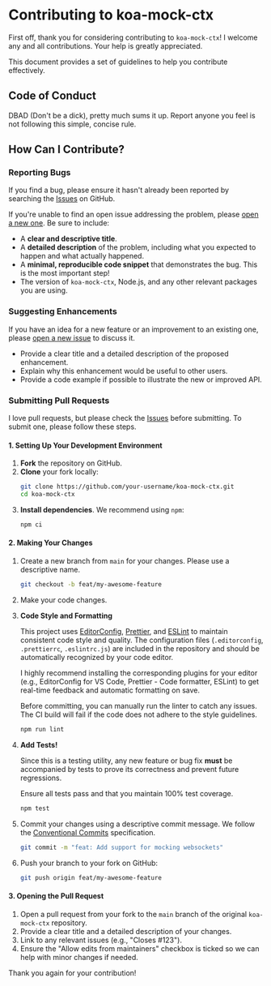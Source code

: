 # Contributing to koa-mock-ctx

First off, thank you for considering contributing to `koa-mock-ctx`! I welcome any and all contributions. Your help is greatly appreciated.

This document provides a set of guidelines to help you contribute effectively.

## Code of Conduct

DBAD (Don't be a dick), pretty much sums it up. Report anyone you feel is not following this simple, concise rule.

## How Can I Contribute?

### Reporting Bugs

If you find a bug, please ensure it hasn't already been reported by searching the [Issues](https://github.com/ben-walters/koa-mock-ctx/issues) on GitHub.

If you're unable to find an open issue addressing the problem, please [open a new one](https://github.com/ben-walters/koa-mock-ctx/issues/new). Be sure to include:

- A **clear and descriptive title**.
- A **detailed description** of the problem, including what you expected to happen and what actually happened.
- A **minimal, reproducible code snippet** that demonstrates the bug. This is the most important step!
- The version of `koa-mock-ctx`, Node.js, and any other relevant packages you are using.

### Suggesting Enhancements

If you have an idea for a new feature or an improvement to an existing one, please [open a new issue](https://github.com/ben-walters/koa-mock-ctx/issues/new) to discuss it.

- Provide a clear title and a detailed description of the proposed enhancement.
- Explain why this enhancement would be useful to other users.
- Provide a code example if possible to illustrate the new or improved API.

### Submitting Pull Requests

I love pull requests, but please check the [Issues](https://github.com/ben-walters/koa-mock-ctx/issues) before submitting. To submit one, please follow these steps.

#### 1. Setting Up Your Development Environment

1.  **Fork** the repository on GitHub.
2.  **Clone** your fork locally:
    ```bash
    git clone https://github.com/your-username/koa-mock-ctx.git
    cd koa-mock-ctx
    ```
3.  **Install dependencies**. We recommend using `npm`:
    ```bash
    npm ci
    ```

#### 2. Making Your Changes

1.  Create a new branch from `main` for your changes. Please use a descriptive name.
    ```bash
    git checkout -b feat/my-awesome-feature
    ```
2.  Make your code changes.

3.  **Code Style and Formatting**

    This project uses [EditorConfig](https://editorconfig.org/), [Prettier](https://prettier.io/), and [ESLint](https://eslint.org/) to maintain consistent code style and quality. The configuration files (`.editorconfig`, `.prettierrc`, `.eslintrc.js`) are included in the repository and should be automatically recognized by your code editor.

    I highly recommend installing the corresponding plugins for your editor (e.g., EditorConfig for VS Code, Prettier - Code formatter, ESLint) to get real-time feedback and automatic formatting on save.

    Before committing, you can manually run the linter to catch any issues. The CI build will fail if the code does not adhere to the style guidelines.

    ```bash
    npm run lint
    ```

4.  **Add Tests!**

    Since this is a testing utility, any new feature or bug fix **must** be accompanied by tests to prove its correctness and prevent future regressions.

    Ensure all tests pass and that you maintain 100% test coverage.

    ```bash
    npm test
    ```

5.  Commit your changes using a descriptive commit message. We follow the [Conventional Commits](https://www.conventionalcommits.org/en/v1.0.0/) specification.
    ```bash
    git commit -m "feat: Add support for mocking websockets"
    ```
6.  Push your branch to your fork on GitHub:
    ```bash
    git push origin feat/my-awesome-feature
    ```

#### 3. Opening the Pull Request

1.  Open a pull request from your fork to the `main` branch of the original `koa-mock-ctx` repository.
2.  Provide a clear title and a detailed description of your changes.
3.  Link to any relevant issues (e.g., "Closes #123").
4.  Ensure the "Allow edits from maintainers" checkbox is ticked so we can help with minor changes if needed.

Thank you again for your contribution!
